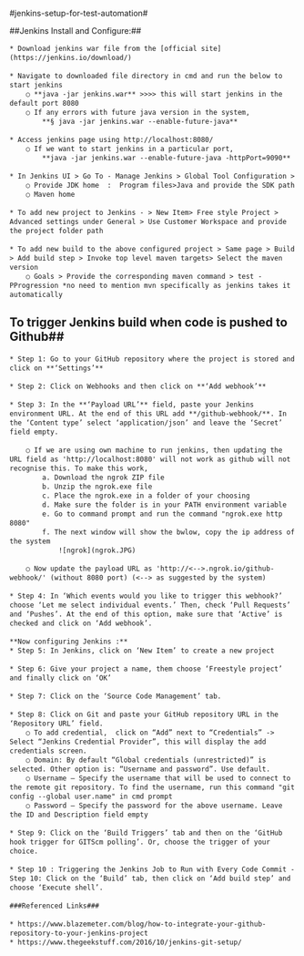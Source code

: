 #jenkins-setup-for-test-automation#

##Jenkins Install and Configure:##

	* Download jenkins war file from the [official site](https://jenkins.io/download/)

	* Navigate to downloaded file directory in cmd and run the below to start jenkins
		○ **java -jar jenkins.war** >>>> this will start jenkins in the default port 8080
		○ If any errors with future java version in the system, 
			**§ java -jar jenkins.war --enable-future-java**
			
	* Access jenkins page using http://localhost:8080/
		○ If we want to start jenkins in a particular port,
			**java -jar jenkins.war --enable-future-java -httpPort=9090**

	* In Jenkins UI > Go To - Manage Jenkins > Global Tool Configuration > 
		○ Provide JDK home  :  Program files>Java and provide the SDK path
		○ Maven home
	
	* To add new project to Jenkins - > New Item> Free style Project > Advanced settings under General > Use Customer Workspace and provide the project folder path

	* To add new build to the above configured project > Same page > Build > Add build step > Invoke top level maven targets> Select the maven version
		○ Goals > Provide the corresponding maven command > test -PProgression *no need to mention mvn specifically as jenkins takes it automatically
	

## To trigger Jenkins build when code is pushed to Github##

	* Step 1: Go to your GitHub repository where the project is stored and click on **‘Settings’**

	* Step 2: Click on Webhooks and then click on **‘Add webhook’**

	* Step 3: In the **‘Payload URL’** field, paste your Jenkins environment URL. At the end of this URL add **/github-webhook/**. In the ‘Content type’ select ‘application/json’ and leave the ‘Secret’ field empty.
	
    	○ If we are using own machine to run jenkins, then updating the URL field as 'http://localhost:8080' will not work as github will not recognise this. To make this work,
            a. Download the ngrok ZIP file
            b. Unzip the ngrok.exe file
            c. Place the ngrok.exe in a folder of your choosing
            d. Make sure the folder is in your PATH environment variable
            e. Go to command prompt and run the command "ngrok.exe http 8080"
            f. The next window will show the bwlow, copy the ip address of the system             
                ![ngrok](ngrok.JPG)

	    ○ Now update the payload URL as 'http://<-->.ngrok.io/github-webhook/' (without 8080 port) (<--> as suggested by the system)

	* Step 4: In ‘Which events would you like to trigger this webhook?’ choose ‘Let me select individual events.’ Then, check ‘Pull Requests’ and ‘Pushes’. At the end of this option, make sure that ‘Active’ is checked and click on ‘Add webhook’.

	**Now configuring Jenkins :**
	* Step 5: In Jenkins, click on ‘New Item’ to create a new project

	* Step 6: Give your project a name, them choose ‘Freestyle project’ and finally click on ‘OK’

	* Step 7: Click on the ‘Source Code Management’ tab.

	* Step 8: Click on Git and paste your GitHub repository URL in the ‘Repository URL’ field.
		○ To add credential,  click on “Add” next to “Credentials” -> Select “Jenkins Credential Provider”, this will display the add credentials screen.
		○ Domain: By default “Global credentials (unrestricted)” is selected. Other option is: “Username and password”. Use default.
		○ Username – Specify the username that will be used to connect to the remote git repository. To find the username, run this command "git config --global user.name" in cmd prompt
		○ Password – Specify the password for the above username. Leave the ID and Description field empty

	* Step 9: Click on the ‘Build Triggers’ tab and then on the ‘GitHub hook trigger for GITScm polling’. Or, choose the trigger of your choice.

	* Step 10 : Triggering the Jenkins Job to Run with Every Code Commit - Step 10: Click on the ‘Build’ tab, then click on ‘Add build step’ and choose ‘Execute shell’.
	
	###Referenced Links###

    * https://www.blazemeter.com/blog/how-to-integrate-your-github-repository-to-your-jenkins-project
    * https://www.thegeekstuff.com/2016/10/jenkins-git-setup/



	
	
	
	


